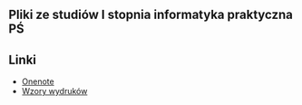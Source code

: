 ## Pliki ze studiów I stopnia informatyka praktyczna PŚ 


## Linki

- [Onenote](https://polslpl-my.sharepoint.com/:o:/g/personal/am305303_student_polsl_pl/Eq_tMyIb3FdFs7LHN13NxAgBuvhXGaCZRWoxiQd8oIRMzA?e=qwJqJF)
- [Wzory wydruków](https://www.polsl.pl/siwps/)

